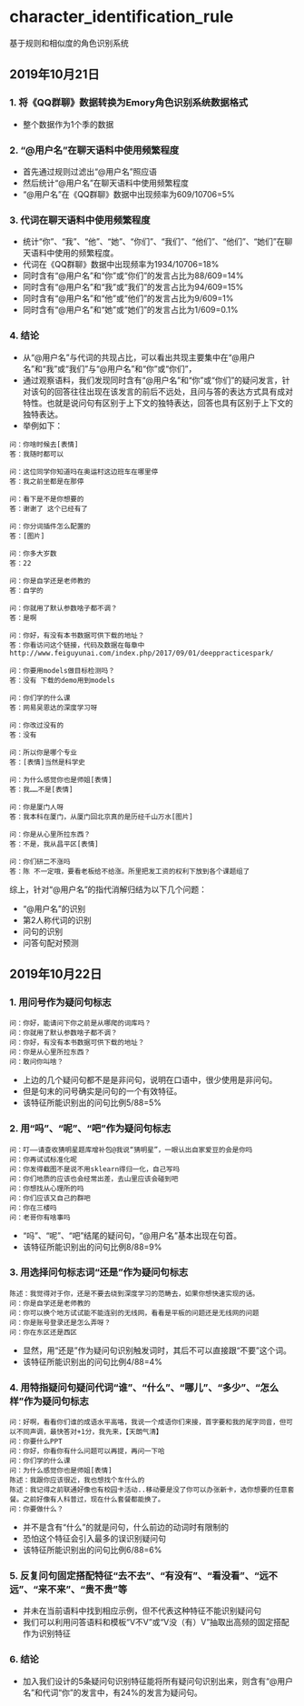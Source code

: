 # character_identification_rule

基于规则和相似度的角色识别系统

## 2019年10月21日

### 1. 将《QQ群聊》数据转换为Emory角色识别系统数据格式

- 整个数据作为1个季的数据

### 2. “@用户名”在聊天语料中使用频繁程度

- 首先通过规则过滤出“@用户名”照应语
- 然后统计“@用户名”在聊天语料中使用频繁程度
- “@用户名”在《QQ群聊》数据中出现频率为609/10706=5%

### 3. 代词在聊天语料中使用频繁程度

- 统计“你”、“我”、“他”、“她”、“你们”、“我们”、“他们”、“他们”、“她们”在聊天语料中使用的频繁程度。
- 代词在《QQ群聊》数据中出现频率为1934/10706=18%
- 同时含有“@用户名”和“你”或“你们”的发言占比为88/609=14%
- 同时含有“@用户名”和“我”或“我们”的发言占比为94/609=15%
- 同时含有“@用户名”和“他”或“他们”的发言占比为9/609=1%
- 同时含有“@用户名”和“她”或“她们”的发言占比为1/609=0.1%

### 4. 结论

- 从“@用户名”与代词的共现占比，可以看出共现主要集中在“@用户名”和“我”或“我们”与“@用户名”和“你”或“你们”，
- 通过观察语料，我们发现同时含有“@用户名”和“你”或“你们”的疑问发言，针对该句的回答往往出现在该发言的前后不远处，且问与答的表达方式具有成对特性。也就是说问句有区别于上下文的独特表达，回答也具有区别于上下文的独特表达。
- 举例如下：

```
问：你啥时候去[表情]
答：我随时都可以

问：这位同学你知道吗在奥运村这边班车在哪里停
答：我之前坐都是在那停

问：看下是不是你想要的
答：谢谢了 这个已经有了

问：你分词插件怎么配置的
答：[图片]

问：你多大岁数
答：22

问：你是自学还是老师教的
答：自学的

问：你就用了默认参数啥子都不调？
答：是啊

问：你好，有没有本书数据可供下载的地址？
答：你看访问这个链接，代码及数据在每章中http://www.feiguyunai.com/index.php/2017/09/01/deeppracticespark/

问：你要用models做目标检测吗？
答：没有 下载的demo用到models

问：你们学的什么课
答：网易吴恩达的深度学习呀

问：你改过没有的
答：没有

问：所以你是哪个专业
答：[表情]当然是科学史

问：为什么感觉你也是师姐[表情]
答：我……不是[表情]

问：你是厦门人呀
答：我本科在厦门，从厦门回北京真的是历经千山万水[图片]

问：你是从心里所拉东西？
答：不是，我从昌平区[表情]

问：你们研二不涨吗
答：陈 不一定哦，要看老板给不给涨。所里把发工资的权利下放到各个课题组了
```

综上，针对“@用户名”的指代消解归结为以下几个问题：

- “@用户名”的识别
- 第2人称代词的识别
- 问句的识别
- 问答句配对预测

## 2019年10月22日

### 1. 用问号作为疑问句标志

```
问：你好，能请问下你之前是从哪爬的词库吗？
问：你就用了默认参数啥子都不调？
问：你好，有没有本书数据可供下载的地址？
问：你是从心里所拉东西？
问：敢问你叫啥？
```

- 上边的几个疑问句都不是是非问句，说明在口语中，很少使用是非问句。
- 但是句末的问号确实是问句的一个有效特征。
- 该特征所能识别出的问句比例5/88=5%

### 2. 用“吗”、“呢”、“吧”作为疑问句标志

```
问：叮——请查收猜明星题库增补包@我说“猜明星”，一眼认出自家爱豆的会是你吗
问：你再试试标准化呢
问：你发得截图不是说不用sklearn得归一化，自己写吗
问：你们地质的应该也会经常出差，去山里应该会碰到吧
问：你想找从心理所的吗
问：你们应该又自己的群吧
问：你在三楼吗
问：老哥你有啥事吗
```

- “吗”、“呢”、“吧”结尾的疑问句，“@用户名”基本出现在句首。
- 该特征所能识别出的问句比例8/88=9%

### 3. 用选择问句标志词“还是”作为疑问句标志

```
陈述：我觉得对于你，还是不要去绕到深度学习的范畴去，如果你想快速实现的话。
问：你是自学还是老师教的
问：你可以换个地方试试能不能连别的无线网，看看是平板的问题还是无线网的问题
问：你是账号登录还是怎么弄呀？
问：你在东区还是西区
```

- 显然，用“还是”作为疑问句识别触发词时，其后不可以直接跟“不要”这个词。
- 该特征所能识别出的问句比例4/88=4%

### 4. 用特指疑问句疑问代词“谁”、“什么”、“哪儿”、“多少”、“怎么样”作为疑问句标志

```
问：好啊，看看你们谁的成语水平高咯，我说一个成语你们来接，首字要和我的尾字同音，但可以不同声调，最快答对+1分，我先来，【天朗气清】
问：你要什么PPT
问：你好，你看你有什么问题可以再提，再问一下哈
问：你们学的什么课
问：为什么感觉你也是师姐[表情]
陈述：我跟你应该很近，我也想找个车什么的
陈述：我记得之前联通好像也有校园卡活动..移动要是没了你可以办张新卡，选你想要的任意套餐。之前好像有人科普过，现在什么套餐都能换了。
问：你要做什么？
```

- 并不是含有“什么”的就是问句，什么前边的动词时有限制的
- 恐怕这个特征会引入最多的误识别疑问句
- 该特征所能识别出的问句比例6/88=6%

### 5. 反复问句固定搭配特征“去不去”、“有没有”、“看没看”、“远不远”、“来不来”、“贵不贵”等

- 并未在当前语料中找到相应示例，但不代表这种特征不能识别疑问句
- 我们可以利用问答语料和模板“V不V”或“V没（有）V”抽取出高频的固定搭配作为识别特征

### 6. 结论

- 加入我们设计的5条疑问句识别特征能将所有疑问句识别出来，则含有“@用户名”和代词“你”的发言中，有24%的发言为疑问句。
